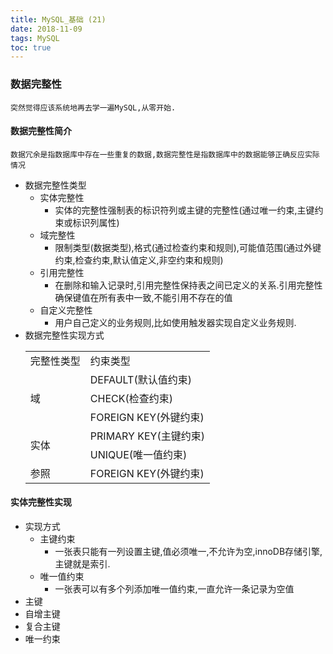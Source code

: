 ```yaml
---
title: MySQL_基础 (21)
date: 2018-11-09
tags: MySQL
toc: true
---
```


### 数据完整性
    突然觉得应该系统地再去学一遍MySQL,从零开始.

<!-- more -->

#### 数据完整性简介
    数据冗余是指数据库中存在一些重复的数据,数据完整性是指数据库中的数据能够正确反应实际情况
- 数据完整性类型
    * 实体完整性
        * 实体的完整性强制表的标识符列或主键的完整性(通过唯一约束,主键约束或标识列属性)
    * 域完整性
        * 限制类型(数据类型),格式(通过检查约束和规则),可能值范围(通过外键约束,检查约束,默认值定义,非空约束和规则)
    * 引用完整性
        * 在删除和输入记录时,引用完整性保持表之间已定义的关系.引用完整性确保键值在所有表中一致,不能引用不存在的值
    * 自定义完整性
        * 用户自己定义的业务规则,比如使用触发器实现自定义业务规则.
- 数据完整性实现方式
    <table><tr><td>完整性类型</td><td>约束类型</td></tr><tr><td rowspan="3">域</td><td >DEFAULT(默认值约束)</td></tr><tr><td >CHECK(检查约束)</td></tr><tr><td >FOREIGN KEY(外键约束)</td></tr><tr><td rowspan="2">实体</td><td >PRIMARY KEY(主键约束)</td></tr><tr><td >UNIQUE(唯一值约束)</td></tr><tr><td >参照</td> <td >FOREIGN KEY(外键约束)</td></tr></table>

#### 实体完整性实现
- 实现方式
    * 主键约束
        * 一张表只能有一列设置主键,值必须唯一,不允许为空,innoDB存储引擎,主键就是索引.
    * 唯一值约束
        * 一张表可以有多个列添加唯一值约束,一直允许一条记录为空值
- 主键
- 自增主键
- 复合主键
- 唯一约束


